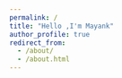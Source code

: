 ```yaml
---
permalink: /
title: "Hello ,I'm Mayank"
author_profile: true
redirect_from: 
  - /about/
  - /about.html
---
```



